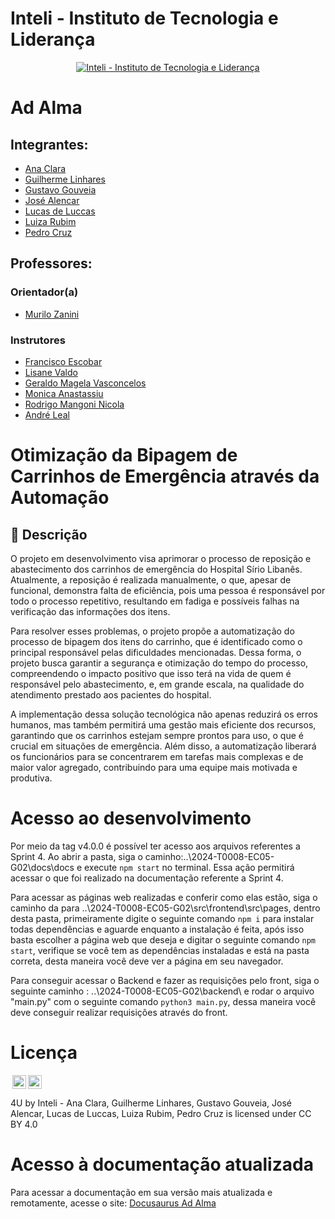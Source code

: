 # Inteli - Instituto de Tecnologia e Liderança 

<p align="center">
<a href= "https://www.inteli.edu.br/"> <img src="https://github.com/Inteli-College/2024-T0008-EC05-G03/assets/85657433/afc793e7-2a20-4207-8832-0c998187c537" alt="Inteli - Instituto de Tecnologia e Liderança" border="0"></a>
</p>

# Ad Alma 

## Integrantes:
- <a href="https://www.linkedin.com/search/results/all/?fetchDeterministicClustersOnly=true&heroEntityKey=urn%3Ali%3Afsd_profile%3AACoAAEHg7KgBbPEcy1BuyW_qpWisfE8uVkKMRv4&keywords=ana%20%20clara%20madureira%20marques&origin=RICH_QUERY_SUGGESTION&position=3&searchId=4cfbe9c6-b213-4fd0-92d2-c5245361dac9&sid=vcv&spellCorrectionEnabled=false">Ana Clara</a>
- <a href="https://www.linkedin.com/in/guilherme-ferreira-linhares-8638411a1?utm_source=share&utm_campaign=share_via&utm_content=profile&utm_medium=android_app/">Guilherme Linhares</a>
- <a href="https://www.linkedin.com/in/gustavo-gouveia-583185271//">Gustavo Gouveia</a>
- <a href="https://www.linkedin.com/search/results/all/?fetchDeterministicClustersOnly=true&heroEntityKey=urn%3Ali%3Afsd_profile%3AACoAADWbQRkBGGIxCUc67t4AlSpxviPcr6a9a1w&keywords=josé%20vitor%20alencar&origin=RICH_QUERY_SUGGESTION&position=0&searchId=df4ac4df-9ded-40cd-98c9-f26f09503bbc&sid=9R3&spellCorrectionEnabled=false">José Alencar</a>
- <a href="https://www.linkedin.com/search/results/all/?fetchDeterministicClustersOnly=true&heroEntityKey=urn%3Ali%3Afsd_profile%3AACoAAEHeo4kBjhiblXY7EhuLEPzDFSqlZSoI79k&keywords=lucas%20de%20luccas&origin=RICH_QUERY_SUGGESTION&position=0&searchId=1812ff95-6724-4b55-b41d-fd4530966e32&sid=VAK&spellCorrectionEnabled=false">Lucas de Luccas</a>
- <a href="https://www.linkedin.com/in/luiza-rubim//">Luiza Rubim</a>
- <a href="https://www.linkedin.com/search/results/all/?fetchDeterministicClustersOnly=true&heroEntityKey=urn%3Ali%3Afsd_profile%3AACoAADjuXGwBDNYNEXmSa3WGWf65T4Svw9LeNaE&keywords=pedro%20henrique%20cruz&origin=RICH_QUERY_SUGGESTION&position=1&searchId=f483c77a-6226-4223-b96d-b200b630d99d&sid=U4n&spellCorrectionEnabled=false">Pedro Cruz</a>

## Professores:

### Orientador(a)
-  <a href="https://www.linkedin.com/search/results/all/?fetchDeterministicClustersOnly=true&heroEntityKey=urn%3Ali%3Afsd_profile%3AACoAAAykOzQB5ysfrVBflYGsa1gMYs0FJzjP_Q0&keywords=murilo%20zanini%20de%20carvalho&origin=RICH_QUERY_SUGGESTION&position=1&searchId=1a090b1e-3dbf-4e77-b2c1-79b080c71e9d&sid=jqs&spellCorrectionEnabled=false/">Murilo Zanini</a>

### Instrutores
- <a href="https://www.linkedin.com/in/francisco-escobar/">Francisco Escobar</a>
- <a href="https://www.linkedin.com/search/results/all/?fetchDeterministicClustersOnly=true&heroEntityKey=urn%3Ali%3Afsd_profile%3AACoAAB2cyWMBr_qKQ9v7FgI2VD2Zs3MsZuvCWls&keywords=lisa%20valdo&origin=RICH_QUERY_SUGGESTION&position=0&searchId=6c817f2b-ccba-44f2-8d82-cf21c2bd30f3&sid=xdN&spellCorrectionEnabled=false
">Lisane Valdo</a>
- <a href="https://www.linkedin.com/search/results/all/?fetchDeterministicClustersOnly=true&heroEntityKey=urn%3Ali%3Afsd_profile%3AACoAAARM1cMB1KNgIAC39UCby3VMPokwsGQ9Y0o&keywords=geraldo%20magela%20severino%20vasconcelos&origin=RICH_QUERY_SUGGESTION&position=0&searchId=abd0e985-90e9-4362-abf9-239f84aa4367&sid=Aa%3B&spellCorrectionEnabled=false">Geraldo Magela Vasconcelos</a>
- <a href="https://www.linkedin.com/search/results/all/?fetchDeterministicClustersOnly=true&heroEntityKey=urn%3Ali%3Afsd_profile%3AACoAAAB7I-IBNmHc3IF8RSmca-Dh44B4MGyhmzM&keywords=monica%20anastassiu%2C%20d.sc.&origin=RICH_QUERY_SUGGESTION&position=0&searchId=3ee22c4f-6d83-43e1-aab3-0e8a1b60dc19&sid=Eho&spellCorrectionEnabled=false">Monica Anastassiu</a>
- <a href="https://www.linkedin.com/search/results/all/?fetchDeterministicClustersOnly=true&heroEntityKey=urn%3Ali%3Afsd_profile%3AACoAACW8FDsBL8WouQgmmjv2-18x72qItDwcXPA&keywords=rodrigo%20mangoni%20nicola&origin=RICH_QUERY_SUGGESTION&position=1&searchId=d9e33486-d158-440b-a604-561a735f32c0&sid=G_n&spellCorrectionEnabled=false">Rodrigo Mangoni Nicola</a>
- <a href="https://www.linkedin.com/search/results/all/?fetchDeterministicClustersOnly=true&heroEntityKey=urn%3Ali%3Afsd_profile%3AACoAAA3eu-MB2hs-oNjNOaeqmk3WnmUFdylsrUw&keywords=andré%20leal&origin=RICH_QUERY_SUGGESTION&position=1&searchId=837ec508-a4ef-43aa-b397-27b91464c193&sid=Ea%40&spellCorrectionEnabled=false">André Leal</a>



# Otimização da Bipagem de Carrinhos de Emergência através da Automação

## 📝 Descrição


O projeto em desenvolvimento visa aprimorar o processo de reposição e abastecimento dos carrinhos de emergência do Hospital Sírio Libanês. Atualmente, a reposição é realizada manualmente, o que, apesar de funcional, demonstra falta de eficiência, pois uma pessoa é responsável por todo o processo repetitivo, resultando em fadiga e possíveis falhas na verificação das informações dos itens.

Para resolver esses problemas, o projeto propõe a automatização do processo de bipagem dos itens do carrinho, que é identificado como o principal responsável pelas dificuldades mencionadas. Dessa forma, o projeto busca garantir a segurança e otimização do tempo do processo, compreendendo o impacto positivo que isso terá na vida de quem é responsável pelo abastecimento, e, em grande escala, na qualidade do atendimento prestado aos pacientes do hospital.

A implementação dessa solução tecnológica não apenas reduzirá os erros humanos, mas também permitirá uma gestão mais eficiente dos recursos, garantindo que os carrinhos estejam sempre prontos para uso, o que é crucial em situações de emergência. Além disso, a automatização liberará os funcionários para se concentrarem em tarefas mais complexas e de maior valor agregado, contribuindo para uma equipe mais motivada e produtiva.

# Acesso ao desenvolvimento
Por meio da tag v4.0.0 é possível ter acesso aos arquivos referentes a Sprint 4. Ao abrir a pasta, siga o caminho:..\2024-T0008-EC05-G02\docs\docs e execute `npm start` no terminal. Essa ação permitirá acessar o que foi realizado na documentação referente a Sprint 4. 

Para acessar as páginas web realizadas e conferir como elas estão, siga o caminho da para ..\2024-T0008-EC05-G02\src\frontend\src\pages, dentro desta pasta, primeiramente digite o seguinte comando `npm i` para instalar todas dependências e aguarde enquanto a instalação é feita, 
após isso basta escolher a página web que deseja e digitar o seguinte comando `npm start`, verifique  se você tem as dependências instaladas e está na pasta correta, desta maneira você deve ver a página em seu navegador.

Para conseguir acessar o Backend e fazer as requisições pelo front, siga o seguinte caminho : ..\2024-T0008-EC05-G02\backend\ e rodar o arquivo "main.py" com o seguinte comando  `python3 main.py`, dessa maneira você deve conseguir realizar requisições através do front.

# Licença

<img style="height:22px!important;margin-left:3px;vertical-align:text-bottom;" src="https://mirrors.creativecommons.org/presskit/icons/cc.svg?ref=chooser-v1"><img style="height:22px!important;margin-left:3px;vertical-align:text-bottom;" src="https://mirrors.creativecommons.org/presskit/icons/by.svg?ref=chooser-v1">

4U by Inteli - Ana Clara, Guilherme Linhares, Gustavo Gouveia, José Alencar, Lucas de Luccas, Luiza Rubim, Pedro Cruz is licensed under CC BY 4.0 

# Acesso à documentação atualizada
Para acessar a documentação em sua versão mais atualizada e remotamente, acesse o site: [Docusaurus Ad Alma](https://inteli-college.github.io/2024-T0008-EC05-G02/)

